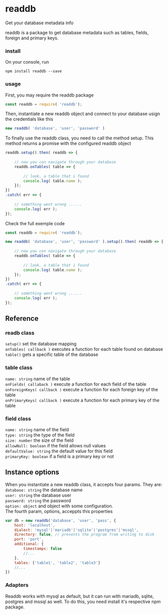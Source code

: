 # readdb
Get your database metadata info  

readdb is a package to get database metadata such as tables, fields, foreign and primary keys.  

### install

On your console, run
```console
npm install readdb --save
```

### usage
First, you may require the readdb package  

```javascript
const readdb = require( 'readdb');
```

Then, instantiate a new readdb object and connect to your database usign the credentials like this  

```javascript
new readdb( 'database', 'user', 'password' )
```

To finally use the readdb class, you need to call the method setup. This method returns a promise with the configured readdb object  

```javascript
readdb.setup().then( readdb => {
    
    // now you con navigate through your database
    readdb.onTables( table => {
        
        // look, a table that i found
        console.log( table.name );
    });
})
.catch( err => {
    
    // something went wrong ......
    console.log( err );
});
```

Check the full exemple code  
```javascript
const readdb = require( 'readdb');

new readdb( 'database', 'user', 'password' ).setup().then( readdb => {
    
    // now you con navigate through your database
    readdb.onTables( table => {
        
        // look, a table that i found
        console.log( table.name );
    });
})
.catch( err => {
    
    // something went wrong ......
    console.log( err );
});
```

## Reference

### readb class
`setup()` set the database mapping  
`onTables( callback )` executes a function for each table found on database  
`table()` gets a specific table of the database  

### table class
`name: string` name of the table  
`onFields( callaback )` execute a function for each field of the table  
`onForeignKeys( callback )` execute a function for each foreign key of the table  
`onPrimaryKeys( callback )` execute a function for each primary key of the table  

### field class
`name: string` name of the field  
`type: string` the type of the field  
`size: number` the size of the field  
`allowNull: boolean` if the field allows null values  
`defaultValue: string` the default value for this field  
`primaryKey: boolean` if a field is a primary key or not  

## Instance options

When you instantiate a new readdb class, it accepts four params. They are:  
`database: string` the database name  
`user: string` the database user  
`password: string` the password  
`option: object` and object with some configuration.  
The fourth param, options, acceppts this properties  
```javascript
var db = new readdb('database', 'user', 'pass', {
    host: 'localhost',
    dialect: 'mysql'|'mariadb'|'sqlite'|'postgres'|'mssql',
    directory: false, // prevents the program from writing to disk
    port: 'port',
    additional: {
        timestamps: false
        //...
    },
    tables: ['table1', 'table2', 'table3']
    //...
})
```

### Adapters

Readdb works with mysql as default, but it can run with mariadb, sqlite, postgres and mssql as well. To do this, you need install it's respective npm package.
